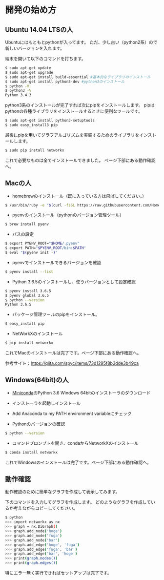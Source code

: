 開発の始め方
===========

## Ubuntu 14.04 LTSの人

Ubuntuにはもともとpythonが入ってます。
ただ、少し古い（python2系）ので新しいバージョンを入れます。

端末を開いて以下のコマンドを打ちます。

```sh
$ sudo apt-get update
$ sudo apt-get upgrade
$ sudo apt-get install build-essential #基本的なライブラリのインストール
$ sudo apt-get install python3-dev #python3のインストール
$ python -V
$ python3 -V
Python 3.4.3
```

python3系のインストールが完了すれば次にpipをインストールします。
pipはpythonの各種ライブラリをインストールするときに便利なツールです。

```sh
$ sudo apt-get install python3-setuptools
$ sudo easy_install3 pip
```

最後にpipを用いてグラフアルゴリズムを実装するためのライブラリをインストールします。

```sh
$ sudo pip install networkx
```

これで必要なものは全てインストールできました。
ページ下部にある動作確認へ。

## Macの人

- homebrewのインストール（既に入っている方は飛ばしてください。）
```sh
$ /usr/bin/ruby -e "$(curl -fsSL https://raw.githubusercontent.com/Homebrew/install/master/install)"
```

- pyenvのインストール（pythonのバージョン管理ツール）
```sh
$ brew install pyenv
```

- パスの設定
```sh
$ export PYENV_ROOT="$HOME/.pyenv"
$ export PATH="$PYENV_ROOT/bin:$PATH"
$ eval "$(pyenv init -)"
```

- pyenvでインストールできるバージョンを確認
```sh
$ pyenv install --list
```

- Python 3.6.5のインストールし、使うバージョンとして設定確認
```sh
$ pyenv install 3.6.5
$ pyenv global 3.6.5
$ python --version
Python 3.6.5
```

- パッケージ管理ツールのpipをインストール。
```sh
$ easy_install pip
```

- NetWorkXのインストール
```sh
$ pip install networkx
```

これでMacのインストールは完了です。ページ下部にある動作確認へ。

参考サイト：https://qiita.com/spyc/items/73d1295f8b3dde3b49ca

## Windows(64bit)の人
- [Miniconda](https://conda.io/miniconda.html)のPython 3.6 Windows 64bitのインストーラのダウンロード

- インストーラを起動しインストール
 - Add Anaconda to my PATH environment variableにチェック

- Pythonのバージョンの確認
```sh
$ python --version
```

- コマンドプロンプトを開き、condaからNetworkXのインストール
```sh
$ conda install networkx
```

これでWindowsのインストールは完了です。ページ下部にある動作確認へ。

## 動作確認
動作確認のために簡単なグラフを作成して表示してみます。

下のコマンドを入力してグラフを作成します。
どのようなグラフを作成しているか考えながらコピーしてください。

```sh
$ python
>>> import networkx as nx
>>> graph = nx.DiGraph()
>>> graph.add_node('hoge')
>>> graph.add_node('fuga')
>>> graph.add_node('bar')
>>> graph.add_edge('hoge', 'fuga')
>>> graph.add_edge('fuga', 'bar')
>>> graph.add_edge('bar', 'hoge')
>>> print(graph.nodes())
>>> print(graph.edges())
```

特にエラー無く実行できればセットアップは完了です。
